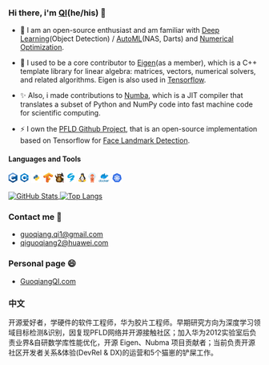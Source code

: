 ### Hi there, i'm [QI](https://guoqiangqi.github.io/)(he/his) 👋

- 🌱 I am an open-source enthusiast and am familiar with [Deep Learning](https://en.wikipedia.org/wiki/Deep_learning)(Object Detection) / [AutoML](https://en.wikipedia.org/wiki/Automated_machine_learning)(NAS, Darts) and [Numerical Optimization](https://en.wikipedia.org/wiki/Mathematical_optimization).  

- 🔭 I used to be a core contributor to [Eigen](https://gitlab.com/libeigen/eigen)(as a member), which is a C++ template library for linear algebra: matrices, vectors, numerical solvers, and related algorithms. Eigen is also used in [Tensorflow](https://github.com/tensorflow/tensorflow).  

- ✨ Also, i made contributions to [Numba](https://github.com/numba/numba), which is a JIT compiler that translates a subset of Python and NumPy code into fast machine code for scientific computing.

- ⚡ I own the [PFLD Github Project](https://github.com/guoqiangqi/PFLD), that is an open-source implementation based on Tensorflow for [Face Landmark Detection](https://github.com/guoqiangqi/PFLD).

#### Languages and Tools

<code><img height="20" src="./images/c.png"></code>
<code><img height="20" src="./images/cpp.png"></code>
<code><img height="20" src="./images/python.png"></code>
<code><img height="20" src="./images/tensorflow.png"></code>
<code><img height="20" src="./images/eigen.png"></code>
<code><img height="20" src="./images/numba.png"></code>
<code><img height="20" src="./images/linux.png"></code>
<code><img height="20" src="./images/argo.png"></code>
<code><img height="20" src="./images/docker.png"></code>
<code><img height="20" src="./images/kubenetes.png"></code>

<a href="https://github.com/guoqiangqi">
  <img align="center" alt="GitHub Stats" src="https://github-readme-stats-git-masterrstaa-rickstaa.vercel.app/api?theme=calm&username=guoqiangqi&count_private=true&show_icons=true&include_all_commits=true&hide_title=true" />
</a>
<a href="https://github.com/guoqiangqi">
  <img align="center" alt="Top Langs" src="https://github-readme-stats-git-masterrstaa-rickstaa.vercel.app/api/top-langs/?theme=calm&username=guoqiangqi&layout=compact&card_width=270" />
</a>

### Contact me 💬
- <guoqiang.qi1@gmail.com>  
- <qiguoqiang2@huawei.com>

### Personal page 😄
- [GuoqiangQI.com](https://www.guoqiangqi.com)

### 中文
开源爱好者，学硬件的软件工程师，华为胶片工程师。早期研究方向为深度学习领域目标检测&识别，因复现PFLD网络并开源接触社区；加入华为2012实验室后负责业界&自研数学库性能优化，开源 Eigen、Nubma 项目贡献者；当前负责开源社区开发者关系&体验(DevRel & DX)的运营和5个猫崽的铲屎工作。
<!--
**guoqiangqi/guoqiangqi** is a ✨ _special_ ✨ repository because its `README.md` (this file) appears on your GitHub profile.

Here are some ideas to get you started:

- 🔭 I’m currently working on ...
- 🌱 I’m currently learning ...
- 👯 I’m looking to collaborate on ...
- 🤔 I’m looking for help with ...
- 💬 Ask me about ...
- 📫 How to reach me: ...
- 😄 Pronouns: ...
- ⚡ Fun fact: ...
-->
